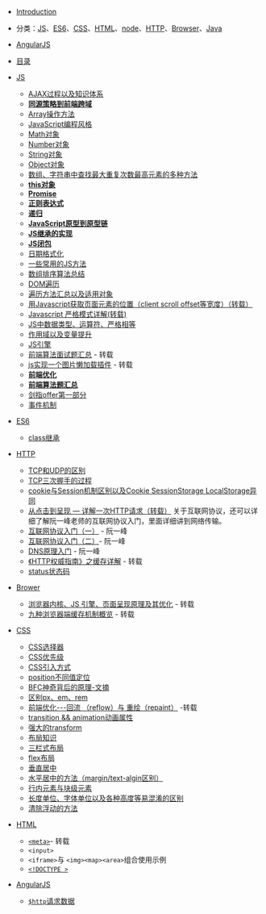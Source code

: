 - [Introduction](README.md)
- 分类：[JS](#js)、[ES6](#es6)、[CSS](#css)、[HTML](#html)、[node](#node)、[HTTP](#http)、[Browser](#browser)、[Java](#java)
-  [AngularJS](#AngularJS)
- [目录](mu-lu.md)

- <span id="js">[JS](/JS/README.md)</span>
  - [AJAX过程以及知识体系](/JS/AJAX使用详细介绍.md)
  - [**同源策略到前端跨域**](/JS/同源策略到前端跨域.md)
  - [Array操作方法](/JS/Array操作方法.md)
  - [JavaScript编程风格](/JS/Javascript编程风格.md)
  - [Math对象](/JS/Math对象.md)
  - [Number对象](/JS/Number对象.md)
  - [String对象](/JS/String对象.md)
  - [Object对象](/JS/Object对象.md)
  - [数组、字符串中查找最大重复次数最高元素的多种方法](/JS/数组、字符串中最大、重复元素查找.md)
  - [**this对象**](/JS/this对象.md)
  - [**Promise**](/JS/Promise.md)
  - [**正则表达式**](/JS/正则表达式.md)
  - [**递归**](/JS/递归.md)
  - [**JavaScript原型到原型链**](/JS/js从原型到原型链.md)
  - [**JS继承的实现**](/JS/继承.md)
  - [**JS闭包**](/JS/闭包.md)
  - [日期格式化](/JS/日期格式化.md)
  - [一些常用的JS方法](/JS/一些常用的JS方法.md)
  - [数组排序算法总结](/JS/数组排序算法.md)
  - [DOM遍历](/JS/DOM遍历.md)
  - [遍历方法汇总以及适用对象](/JS/遍历.md)
  - [用Javascript获取页面元素的位置（client scroll offset等宽度）（转载）](http://www.ruanyifeng.com/blog/2009/09/find_element_s_position_using_javascript.html)
  - [Javascript 严格模式详解(转载)](http://www.zyy1217.com/2017/04/20/Javascript%20%E4%B8%A5%E6%A0%BC%E6%A8%A1%E5%BC%8F%E8%AF%A6%E8%A7%A3/)
  - [JS中数据类型、运算符、严格相等](/JS/运算符.md)
  - [作用域以及变量提升](/JS/作用域与变量提升.md)
  - [JS引擎](/JS/JS引擎.md)
  - [前端算法面试题汇总](http://www.zyy1217.com/2017/04/26/%E5%89%8D%E7%AB%AF%E7%AE%97%E6%B3%95%E9%9D%A2%E8%AF%95%E9%A2%98%E6%B1%87%E6%80%BB/) - 转载
  - [js实现一个图片懒加载插件](http://www.zyy1217.com/2017/03/20/js%E5%AE%9E%E7%8E%B0%E4%B8%80%E4%B8%AA%E5%9B%BE%E7%89%87%E6%87%92%E5%8A%A0%E8%BD%BD%E6%8F%92%E4%BB%B6/) - 转载
  - [**前端优化**](/JS/前端优化.md)
  - [**前端算法题汇总**](/JS/前端算法题汇总.md)
  - [剑指offer第一部分](/JS/剑指offer-1.md)
  - [事件机制](/JS/事件机制.md)
  
  
  
- <span id="es6">[ES6](/ES6/README.md)</span>
  - [class继承](/ES6/class继承.md)


- <span id="http">[HTTP](/HTTP/README.md)</span>
  - [TCP和UDP的区别](/HTTP/TCP和UDP.md)
  - [TCP三次握手的过程](/HTTP/TCP三次握手.md)
  - [cookie与Session机制区别以及Cookie SessionStorage LocalStorage异同](/HTTP/cookie与Session的区别.md)
  - [从点击到呈现 — 详解一次HTTP请求（转载）](http://www.zyy1217.com/2017/03/01/%E4%BB%8E%E7%82%B9%E5%87%BB%E5%88%B0%E5%91%88%E7%8E%B0%20%E2%80%94%20%E8%AF%A6%E8%A7%A3%E4%B8%80%E6%AC%A1HTTP%E8%AF%B7%E6%B1%82/)
关于互联网协议，还可以详细了解阮一峰老师的互联网协议入门，里面详细讲到网络传输。
  - [互联网协议入门（一）](http://www.ruanyifeng.com/blog/2012/05/internet_protocol_suite_part_i.html) - 阮一峰
  - [互联网协议入门（二）](http://www.ruanyifeng.com/blog/2012/06/internet_protocol_suite_part_ii.html)- 阮一峰
  - [DNS原理入门](http://www.ruanyifeng.com/blog/2016/06/dns.html) - 阮一峰 
  - [《HTTP权威指南》之缓存详解](http://www.zyy1217.com/2017/05/14/HTTP%E7%BC%93%E5%AD%98%E8%AF%A6%E8%A7%A3/) - 转载
  - [status状态码](/HTTP/status状态码.md) 
  
- <span id="browser">[Brower](/Browser/README.md)</span>
  - [浏览器内核、JS 引擎、页面呈现原理及其优化](https://www.zybuluo.com/yangfch3/note/671516) - 转载
  - [九种浏览器端缓存机制概览](http://www.zyy1217.com/2017/05/13/%E6%B5%8F%E8%A7%88%E5%99%A8%E7%AB%AF%E7%BC%93%E5%AD%98%E6%9C%BA%E5%88%B6/) - 转载

  
  
  
-  <span id="css">[CSS](CSS/README.md)</span>
   * [CSS选择器](/CSS/图解CSS3/README.md)
   * [CSS优先级](/CSS/CSS优先级和引入方式.md)
   * [CSS引入方式](/CSS/CSS优先级和引入方式.md)
   * [position不同值定位](/CSS/position.md)
   * [BFC神奇背后的原理-文摘](/CSS/BFC神奇背后的原理-文摘.md)
   * [区别px、em、rem](https://segmentfault.com/a/1190000005936910)
   * [前端优化---回流 （reflow）与 重绘（repaint）](https://segmentfault.com/a/1190000002629708) -转载
   * [transition && animation动画属性](/CSS/animation&transition.md)
   * [强大的transform](/CSS/transform.md)
   * [布局知识](/CSS/布局.md)
   * [三栏式布局](/CSS/三栏式布局.md)
   * [flex布局](/CSS/flex布局.md)
   * [垂直居中](/CSS/垂直居中.md)
   * [水平居中的方法（margin/text-algin区别）](/CSS/水平居中.md)
   * [行内元素与块级元素](/CSS/行内元素与块级元素.md)
   * [长度单位、字体单位以及各种高度等易混淆的区别](/CSS/长度单位、字体单位、各种高度等易混淆属性.md)
   * [清除浮动的方法](/CSS/清除浮动.md)
   
-  <span id="html">[HTML](/HTML/README.md)</span>
   - [`<meta>`](https://segmentfault.com/a/1190000004279791)- 转载
   - `<input>`
   - `<iframe>`与 `<img><map><area>`组合使用示例
   - [`<!DOCTYPE >`](/HTML/doctype.md)



-  <span id="AngularJS">[AngularJS](Angular.js/README.md)</span>
   - [`$http`请求数据]($http请求数据.md)







































